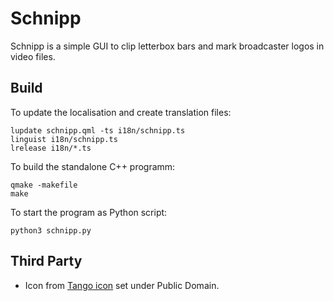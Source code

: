 
# Schnipp

Schnipp is a simple GUI to clip letterbox bars and mark broadcaster logos in video files.

## Build

To update the localisation and create translation files:

    lupdate schnipp.qml -ts i18n/schnipp.ts
    linguist i18n/schnipp.ts
    lrelease i18n/*.ts

To build the standalone C++ programm:

    qmake -makefile
    make

To start the program as Python script:

    python3 schnipp.py

## Third Party

* Icon from [Tango icon](http://tango-project.org/) set under Public Domain.
